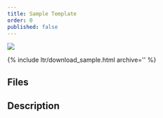 ```yaml
---
title: Sample Template
order: 0
published: false
---
```


<!-- intro video -->
![](https://via.placeholder.com/1024x600.png?text=Sample+Image)


{% include ltr/download_sample.html archive='' %}


## Files


## Description